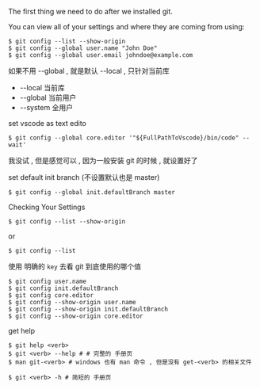 The first thing we need to do after we installed git.

You can view all of your settings and where they are coming from using:
```console
$ git config --list --show-origin
$ git config --global user.name "John Doe"
$ git config --global user.email johndoe@example.com
```
如果不用 --global , 就是默认 --local , 只针对当前库
+ --local 当前库
+ --global 当前用户
+ --system 全用户

set vscode as text edito
```console 
$ git config --global core.editor '"${FullPathToVscode}/bin/code" --wait'
```
我没试 , 但是感觉可以 , 因为一般安装 git 的时候 , 就设置好了

set default init branch (不设置默认也是 master)
```console 
$ git config --global init.defaultBranch master
```
Checking Your Settings
```console
$ git config --list --show-origin
```
or
```console
$ git config --list
```
使用 明确的 `key` 去看 git 到底使用的哪个值
```console
$ git config user.name
$ git config init.defaultBranch
$ git config core.editor
$ git config --show-origin user.name
$ git config --show-origin init.defaultBranch
$ git config --show-origin core.editor
```

get help
```console
$ git help <verb>
$ git <verb> --help # # 完整的 手册页
$ man git-<verb> # windows 也有 man 命令 , 但是没有 get-<verb> 的相关文件

$ git <verb> -h # 简短的 手册页
```








